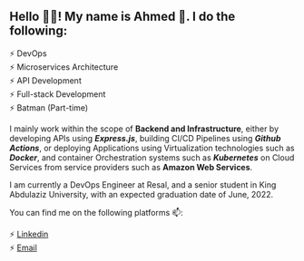 ## Hello 👋🏼! My name is Ahmed 🎱. I do the following:

⚡ DevOps\
⚡ Microservices Architecture\
⚡ API Development\
⚡ Full-stack Development\
⚡ Batman (Part-time)


I mainly work within the scope of **Backend and Infrastructure**, either by developing APIs using _**Express.js**_, building CI/CD Pipelines using _**Github Actions**_, or deploying Applications using Virtualization technologies such as _**Docker**_, and container Orchestration systems such as _**Kubernetes**_ on Cloud Services from service providers such as **Amazon Web Services**.


I am currently a DevOps Engineer at Resal, and a senior student in King Abdulaziz University, with an expected graduation date of June, 2022.

You can find me on the following platforms 📫:

⚡ [Linkedin](https://www.linkedin.com/in/ahmed-al-osaimi-03b6181ab/)\
⚡ [Email](mailto:ahmed.fcit88@gmail.com)
